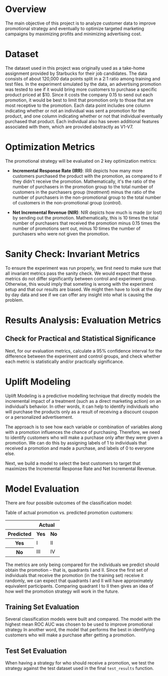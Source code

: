 # Overview 

The main objective of this project is to analyze customer data to improve promotional strategy and eventually to optimize targeted marketing campaigns by maximizing profits and minimizing advertising cost.

# Dataset

The dataset used in this project was originally used as a take-home assignment provided by Starbucks for their job candidates. The data consists of about 120,000 data points split in a 2:1 ratio among training and test files. In the experiment simulated by the data, an advertising promotion was tested to see if it would bring more customers to purchase a specific product priced at $10. Since it costs the company 0.15 to send out each promotion, it would be best to limit that promotion only to those that are most receptive to the promotion. Each data point includes one column indicating whether or not an individual was sent a promotion for the product, and one column indicating whether or not that individual eventually purchased that product. Each individual also has seven additional features associated with them, which are provided abstractly as V1-V7.

# Optimization Metrics

The promotional strategy will be evaluated on 2 key optimization metrics:

* **Incremental Response Rate (IRR)**: IRR depicts how many more customers purchased the product with the promotion, as compared to if they didn't receive the promotion. Mathematically, it's the ratio of the number of purchasers in the promotion group to the total number of customers in the purchasers group (_treatment_) minus the ratio of the number of purchasers in the non-promotional group to the total number of customers in the non-promotional group (_control_).

* **Net Incremental Revenue (NIR)**: NIR depicts how much is made (or lost) by sending out the promotion. Mathematically, this is 10 times the total number of purchasers that received the promotion minus 0.15 times the number of promotions sent out, minus 10 times the number of purchasers who were not given the promotion.

# Sanity Check: Invariant Metrics

To ensure the experiment was run properly, we first need to make sure that all invariant metrics pass the sanity check. We would expect that these metrics do not differ significantly between control and experiment group. Otherwise, this would imply that someting is wrong with the experiment setup and that our results are biased. We might then have to look at the day by day data and see if we can offer any insight into what is causing the problem.

# Results Analysis: Evaluation Metrics

## Check for Practical and Statistical Significance

Next, for our evaluation metrics, calculate a 95% confidence interval for the difference between the experiment and control groups, and check whether each metric is statistically and/or practically significance.

# Uplift Modeling

 Uplift Modeling is a predictive modelling technique that directly models the incremental impact of a treatment (such as a direct marketing action) on an individual’s behavior. In other words, it can help to identify individuals who will purchase the products only as a result of receiving a discount coupon or a personalized advertisement.

The approach is to see how each variable or combination of variables along with a promotion influences the chance of purchasing. Therefore, we need to identify customers who will make a purchase only after they were given a promotion. We can do this by assigning labels of 1 to individuals that received a promotion and made a purchase, and labels of 0 to everyone else. 

Next, we build a model to select the best customers to target that maximizes the Incremental Response Rate and Net Incremental Revenue.

# Model Evaluation 

There are four possible outcomes of the classification model:

Table of actual promotion vs. predicted promotion customers:  

<table>
<tr><th></th><th colspan = '2'>Actual</th></tr>
<tr><th>Predicted</th><th>Yes</th><th>No</th></tr>
<tr><th>Yes</th><td>I</td><td>II</td></tr>
<tr><th>No</th><td>III</td><td>IV</td></tr>
</table>

The metrics are only being compared for the individuals we predict should obtain the promotion – that is, quadrants I and II.  Since the first set of individuals that receive the promotion (in the training set) receive it randomly, we can expect that quadrants I and II will have approximately equivalent participants. Comparing quadrant I to II then gives an idea of how well the promotion strategy will work in the future. 

## Training Set Evaluation 

Several classification models were built and compared. The model with the highest mean ROC AUC was chosen to be used to improve promotional strategy In another word, the model that performs the best in identifying customers who will make a purchase after getting a promotion.

## Test Set Evaluation 

When having a strategy for who should receive a promotion, we test the strategy against the test dataset used in the final `test_results` function.